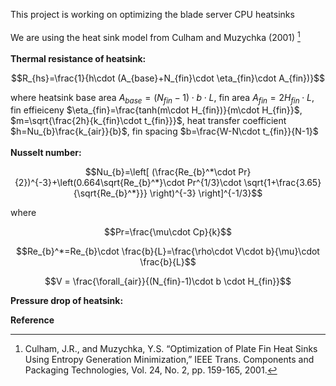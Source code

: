 This project is working on optimizing the blade server CPU heatsinks <br/><br/>
We are using the heat sink model from Culham and Muzychka (2001) [^1] <br/><br/>
**Thermal resistance of heatsink:** <br/>
```math
R_{hs}=\frac{1}{h\cdot (A_{base}+N_{fin}\cdot \eta_{fin}\cdot A_{fin})}
```
where heatsink base area 
$A_{base}=(N_{fin}-1)\cdot b\cdot L$, 
fin area 
$A_{fin}=2H_{fin}\cdot L$, 
fin effieiceny 
$\eta_{fin}=\frac{tanh(m\cdot H_{fin})}{m\cdot H_{fin}}$, 
$m=\sqrt{\frac{2h}{k_{fin}\cdot t_{fin}}}$, 
heat transfer coefficient 
$h=Nu_{b}\frac{k_{air}}{b}$, 
fin spacing 
$b=\frac{W-N\cdot t_{fin}}{N-1}$
<br/><br/>
**Nusselt number:**
```math
Nu_{b}=\left[ (\frac{Re_{b}^*\cdot Pr}{2})^{-3}+\left(0.664\sqrt{Re_{b}^*}\cdot Pr^{1/3}\cdot \sqrt{1+\frac{3.65}{\sqrt{Re_{b}^*}}}  \right)^{-3} \right]^{-1/3}
```
where 
```math
Pr=\frac{\mu\cdot Cp}{k}
```
```math
Re_{b}^*=Re_{b}\cdot \frac{b}{L}=\frac{\rho\cdot V\cdot b}{\mu}\cdot \frac{b}{L}
```
```math
V = \frac{\forall_{air}}{(N_{fin}-1)\cdot b \cdot H_{fin}}
```
**Pressure drop of heatsink:** <br/>

**Reference**
[^1]: Culham, J.R., and Muzychka, Y.S. “Optimization of Plate Fin Heat Sinks Using Entropy Generation Minimization,” IEEE Trans. Components and Packaging Technologies, Vol. 24, No. 2, pp. 159-165, 2001.
